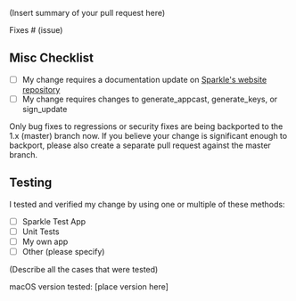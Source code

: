(Insert summary of your pull request here)

Fixes # (issue)

## Misc Checklist

- [ ] My change requires a documentation update on [Sparkle's website repository](https://github.com/sparkle-project/sparkle-project.github.io)
- [ ] My change requires changes to generate_appcast, generate_keys, or sign_update

Only bug fixes to regressions or security fixes are being backported to the 1.x (master) branch now. If you believe your change is significant enough to backport, please also create a separate pull request against the master branch.

## Testing

I tested and verified my change by using one or multiple of these methods:

- [ ] Sparkle Test App
- [ ] Unit Tests
- [ ] My own app
- [ ] Other (please specify)

(Describe all the cases that were tested)

macOS version tested: [place version here]

